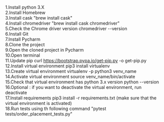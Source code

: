 1.Install  python 3.X <br />
2.Install Homebrew <br />
3.Install cask "brew install cask"<br />
4.Install chromedriver "brew install cask chromedriver"<br />
5.Check the Chrome driver version chromedriver --version<br />
6.Install Git <br />
7.Install Pycharm <br />
8.Clone the project<br />
9.Open the cloned project in Pycharm<br />
10.Open terminal<br />
11.Update pip curl https://bootstrap.pypa.io/get-pip.py -o get-pip.py<br />
12.Install virtual environment pip3 install virtualenv<br />
13.Create virtual environment virtualenv -p python3 venv_name<br />
14.Activate virtual environment source venv_name/bin/activate<br />
15.Check that virtual environment has python 3.x version python --version<br />
16.Optional : if you want to deactivate the virtual environment, run deactivate<br />
17.Install requirements pip3 install -r requirements.txt (make sure that the virtual environment is activated)<br />
18.Run tests using th following command "pytest tests/order_placement_tests.py"<br />

